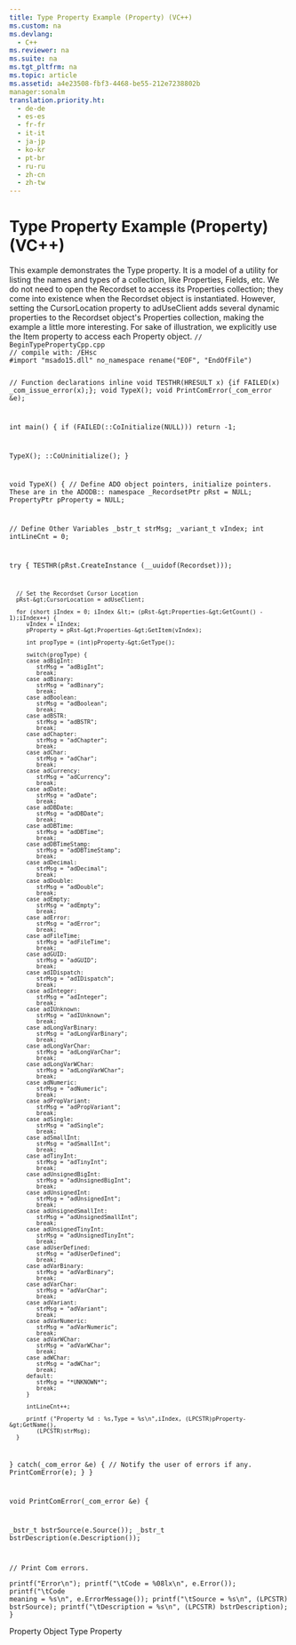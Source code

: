 ```yaml
---
title: Type Property Example (Property) (VC++)
ms.custom: na
ms.devlang: 
  - C++
ms.reviewer: na
ms.suite: na
ms.tgt_pltfrm: na
ms.topic: article
ms.assetid: a4e23508-fbf3-4468-be55-212e7238802b
manager:sonalm
translation.priority.ht: 
  - de-de
  - es-es
  - fr-fr
  - it-it
  - ja-jp
  - ko-kr
  - pt-br
  - ru-ru
  - zh-cn
  - zh-tw
---
```

# Type Property Example (Property) (VC++)
<?xml version="1.0" encoding="utf-8"?>
<developerReferenceWithoutSyntaxDocument xmlns="http://ddue.schemas.microsoft.com/authoring/2003/5" xmlns:xlink="http://www.w3.org/1999/xlink" xmlns:xsi="http://www.w3.org/2001/XMLSchema-instance" xsi:schemaLocation="http://ddue.schemas.microsoft.com/authoring/2003/5 http://dduestorage.blob.core.windows.net/ddueschema/developer.xsd">
  <introduction>
    <para>This example demonstrates the <legacyLink xlink:href="8a4c079f-9f4f-4545-801d-85983b8db71e">Type</legacyLink> property. It is a model of a utility for listing the names and types of a collection, like <legacyLink xlink:href="1d539aa8-ce0d-4418-ab03-8d0a3c1e9d82">Properties</legacyLink>, <legacyLink xlink:href="7c371474-b88f-4730-afa5-44163a0488d5">Fields</legacyLink>, etc.</para>
    <para>We do not need to open the <legacyLink xlink:href="ede1415f-c3df-4cc5-a05b-2576b2b84b60">Recordset</legacyLink> to access its <legacyBold>Properties</legacyBold> collection; they come into existence when the <legacyBold>Recordset</legacyBold> object is instantiated. However, setting the <legacyLink xlink:href="39c8d86e-7ee9-4182-be5e-aad5ce952f84">CursorLocation</legacyLink> property to <legacyBold>adUseClient</legacyBold> adds several dynamic properties to the <legacyBold>Recordset</legacyBold> object's <legacyBold>Properties</legacyBold> collection, making the example a little more interesting. For sake of illustration, we explicitly use the <legacyLink xlink:href="e11484bb-c5c7-42d8-9bb8-21572125d727">Item</legacyLink> property to access each <legacyLink xlink:href="b2a4767c-03c7-4935-a3bc-df3e1a38a009">Property</legacyLink> object.</para>
    <code>// BeginTypePropertyCpp.cpp
// compile with: /EHsc
#import "msado15.dll" no_namespace rename("EOF", "EndOfFile")

// Function declarations
inline void TESTHR(HRESULT x) {if FAILED(x) _com_issue_error(x);};
void TypeX();
void PrintComError(_com_error &amp;e);

int main() {
   if (FAILED(::CoInitialize(NULL)))
      return -1;

   TypeX();
   ::CoUninitialize();
}

void TypeX() {
   // Define ADO object pointers, initialize pointers. These are in the ADODB:: namespace
   _RecordsetPtr pRst = NULL;
   PropertyPtr pProperty = NULL;

   // Define Other Variables
   _bstr_t strMsg;
   _variant_t vIndex;
   int intLineCnt = 0;   

   try {
      TESTHR(pRst.CreateInstance (__uuidof(Recordset)));

      // Set the Recordset Cursor Location
      pRst-&gt;CursorLocation = adUseClient;

      for (short iIndex = 0; iIndex &lt;= (pRst-&gt;Properties-&gt;GetCount() - 1);iIndex++) {
         vIndex = iIndex;
         pProperty = pRst-&gt;Properties-&gt;GetItem(vIndex);

         int propType = (int)pProperty-&gt;GetType();

         switch(propType) {
         case adBigInt:
            strMsg = "adBigInt";
            break;
         case adBinary:
            strMsg = "adBinary";
            break;
         case adBoolean:
            strMsg = "adBoolean";
            break;
         case adBSTR:
            strMsg = "adBSTR";
            break;
         case adChapter:
            strMsg = "adChapter";
            break;
         case adChar:
            strMsg = "adChar";
            break;
         case adCurrency:
            strMsg = "adCurrency";
            break;
         case adDate:
            strMsg = "adDate";
            break;
         case adDBDate:
            strMsg = "adDBDate";
            break;
         case adDBTime:
            strMsg = "adDBTime";
            break;
         case adDBTimeStamp:
            strMsg = "adDBTimeStamp";
            break;
         case adDecimal:
            strMsg = "adDecimal";
            break;
         case adDouble:
            strMsg = "adDouble";
            break;
         case adEmpty:
            strMsg = "adEmpty";
            break;
         case adError:
            strMsg = "adError";
            break;
         case adFileTime:
            strMsg = "adFileTime";
            break;
         case adGUID:
            strMsg = "adGUID";
            break;
         case adIDispatch:
            strMsg = "adIDispatch";
            break;
         case adInteger:
            strMsg = "adInteger";
            break;
         case adIUnknown:
            strMsg = "adIUnknown";
            break;
         case adLongVarBinary:
            strMsg = "adLongVarBinary";
            break;
         case adLongVarChar:
            strMsg = "adLongVarChar";
            break;
         case adLongVarWChar:
            strMsg = "adLongVarWChar";
            break;
         case adNumeric:
            strMsg = "adNumeric";
            break;
         case adPropVariant:
            strMsg = "adPropVariant";
            break;
         case adSingle:
            strMsg = "adSingle";
            break;
         case adSmallInt:
            strMsg = "adSmallInt";
            break;
         case adTinyInt:
            strMsg = "adTinyInt";
            break;
         case adUnsignedBigInt:
            strMsg = "adUnsignedBigInt";
            break;
         case adUnsignedInt:
            strMsg = "adUnsignedInt";
            break;
         case adUnsignedSmallInt:
            strMsg = "adUnsignedSmallInt";
            break;
         case adUnsignedTinyInt:
            strMsg = "adUnsignedTinyInt";
            break;
         case adUserDefined:
            strMsg = "adUserDefined";
            break;
         case adVarBinary:
            strMsg = "adVarBinary";
            break;
         case adVarChar:
            strMsg = "adVarChar";
            break;
         case adVariant:
            strMsg = "adVariant";
            break;
         case adVarNumeric:
            strMsg = "adVarNumeric";
            break;
         case adVarWChar:
            strMsg = "adVarWChar";
            break;
         case adWChar:
            strMsg = "adWChar";
            break;
         default:
            strMsg = "*UNKNOWN*";
            break;
         }

         intLineCnt++;

         printf ("Property %d : %s,Type = %s\n",iIndex, (LPCSTR)pProperty-&gt;GetName(),
            (LPCSTR)strMsg);
      }
   }
   catch(_com_error &amp;e) {
      // Notify the user of errors if any.
      PrintComError(e);
   }
}

void PrintComError(_com_error &amp;e) {

   _bstr_t bstrSource(e.Source());
   _bstr_t bstrDescription(e.Description());

   // Print Com errors.  
   printf("Error\n");
   printf("\tCode = %08lx\n", e.Error());
   printf("\tCode meaning = %s\n", e.ErrorMessage());
   printf("\tSource = %s\n", (LPCSTR) bstrSource);
   printf("\tDescription = %s\n", (LPCSTR) bstrDescription);
}</code>
  </introduction>
  <relatedTopics>
<link xlink:href="b2a4767c-03c7-4935-a3bc-df3e1a38a009">Property Object</link>
<link xlink:href="8a4c079f-9f4f-4545-801d-85983b8db71e">Type Property</link>
</relatedTopics>
</developerReferenceWithoutSyntaxDocument>